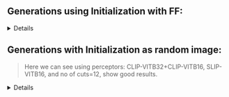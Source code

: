 


## Generations using Initialization with FF:

<details>
  > *With FF model as Imgnet, and also VQmodel as Imgnet:*
  
   > Imgnet-OnlyViTB32,RN101,SLIPB16-cut12-FFimgnet-MixInitialization-ffwt:0.4-iters180-TimeTaken:128.9sec
   ![image](https://user-images.githubusercontent.com/62832721/158542758-7d5b4a55-dffd-4930-8c0a-91afa11e23d4.png)

  **Rest can be found at this link:**
  ```
  https://drive.google.com/drive/folders/16hK9xxsxT09_4tVkuEqD5RruDnMYcViO?usp=sharing
  ```
  </details>


## Generations with Initialization as random image:

> Here we can see using perceptors: CLIP-VITB32+CLIP-VITB16, SLIP-VITB16, and no of cuts=12, show good results.

<details>
  
  ![image](https://user-images.githubusercontent.com/62832721/158543974-360f4824-224b-41a6-a679-87596b0668ec.png)

  ![image](https://user-images.githubusercontent.com/62832721/158544349-8cd5aced-4880-4cfe-9d99-93c96b816bf9.png)

  **Rest can be found at this link:**
  
  ```
  https://drive.google.com/drive/folders/1-GtpsxVNhUDJag6NGKqIF7Q1Uwe3Z76Y?usp=sharing
  ```
  
  </details>
